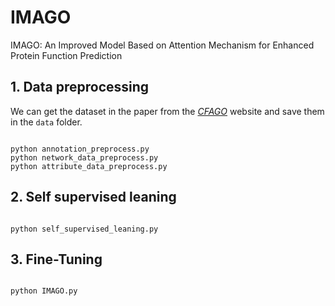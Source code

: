 # IMAGO
IMAGO: An Improved Model Based on Attention Mechanism for Enhanced Protein Function Prediction


## 1. Data preprocessing

We can get the dataset in the paper from the [_CFAGO_](http://bliulab.net/CFAGO/static/dataset/Dataset.rar) website and save them in the `data` folder. 

```

python annotation_preprocess.py 
python network_data_preprocess.py
python attribute_data_preprocess.py

```


## 2. Self supervised leaning


```

python self_supervised_leaning.py

```


## 3. Fine-Tuning


```

python IMAGO.py

```




